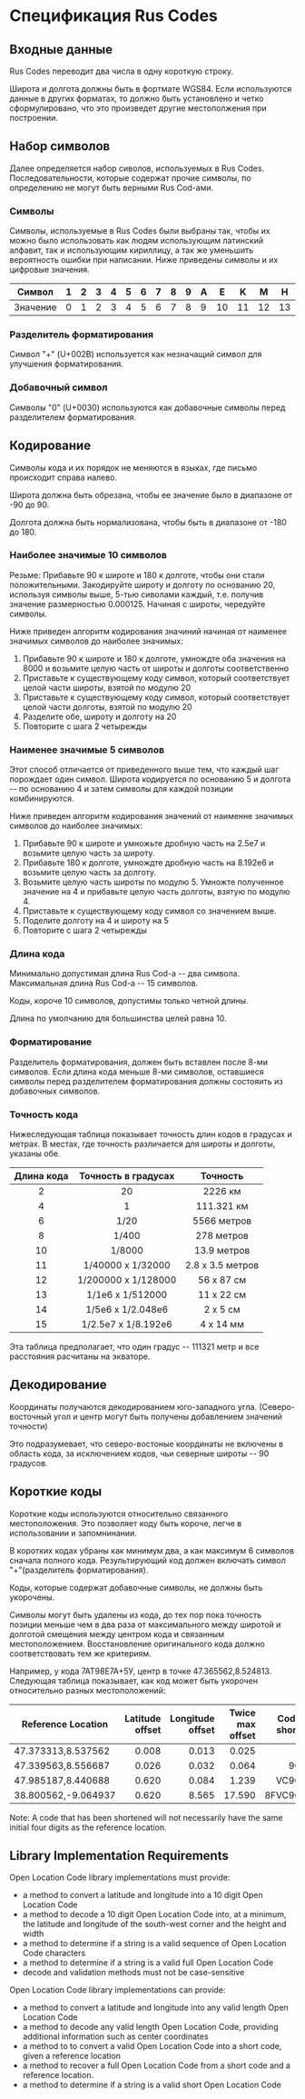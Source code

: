 # Спецификация Rus Codes

## Входные данные

Rus Codes переводит два числа в одну короткую строку.

Широта и долгота должны быть в фортмате WGS84. Если используются данные в других форматах, то должно быть установлено и четко сформулировано, что это произведет другие местополжения при построении.

## Набор символов

Далее определяется набор сиволов, используемых в Rus Codes. Последовательности, которые содержат прочие символы, по определению не могут быть верными Rus Cod-ами.

### Символы

Символы, используемые в Rus Codes были выбраны так, чтобы их можно было использовать как людям использующим латинский алфавит, так и использующим кириллицу, а так же уменьшить вероятность ошибки при написании.
Ниже приведены символы и их цифровые значения.

|Символ|1|2|3|4|5|6|7|8|9|A|E|K|M|H|O|P|C|T|Y|X|
|---|---|---|---|---|---|---|---|---|---|---|---|---|---|---|---|---|---|---|---|---|
|Значение|0|1|2|3|4|5|6|7|8|9|10|11|12|13|14|15|16|17|18|19|

### Разделитель форматирования

Символ "+" (U+002B) используется как незначащий символ для улучшения форматирования.

### Добавочный символ

Символы "0" (U+0030) используются как добавочные символы перед разделителем форматирования.

## Кодирование

Символы кода и их порядок не меняются в языках, где письмо происходит справа налево.

Широта должна быть обрезана, чтобы ее значение было в диапазоне от -90 до 90.

Долгота должна быть нормализована, чтобы быть в диапазоне от -180 до 180.

### Наиболее значимые 10 символов

Резьме:
Прибавьте 90 к широте и 180 к долготе, чтобы они стали положительными.
Закодируйте широту и долготу по основанию 20, используя символы выше, 5-тью сиволами каждый, т.е. получив значение размерностью 0.000125.
Начиная с широты, чередуйте символы.

Ниже приведен алгоритм кодирования значиний начиная от наименее значимых символов до наиболее значимых:
1. Прибавьте 90 к широте и 180 к долготе, умнождте оба значения на 8000 и возьмите целую часть от широты и долготы соответственно
1. Приставьте к существующему коду символ, который соответствует целой части широты, взятой по модулю 20 
1. Приставьте к существующему коду символ, который соответствует целой части долготы, взятой по модулю 20
1. Разделите обе, широту и долготу на 20
1. Повторите с шага 2 четырежды

### Наименее значимые 5 символов

Этот способ отличается от приведенного выше тем, что каждый шаг порождает один символ.
Широта кодируется по основанию 5 и долгота -- по основанию 4 и затем символы для каждой позиции комбинируются.

Ниже приведен алгоритм кодирования значений от наименне значимых символов до наиболее значимых:
1. Прибавьте 90 к широте и умножьте дробную часть на 2.5e7 и возьмите целую часть за широту.
1. Прибавьте 180 к долготе, умнождте дробную часть на 8.192e6 и возьмите целую часть за долготу.
1. Возьмите целую часть широты по модулю 5. Умножте полученное значение на 4 и прибавьте целую часть долготы, взятую по модулю 4.
1. Приставьте к существующему коду символ со значением выше.
1. Поделите долготу на 4 и широту на 5
1. Повторите с шага 2 четырежды

### Длина кода

Минимально допустимая длина Rus Cod-a -- два символа.
Максимальная длина Rus Cod-a -- 15 символов.

Коды, короче 10 символов, допустимы только четной длины.

Длина по умолчанию для большинства целей равна 10.

### Форматирование

Разделитель форматирования, должен быть вставлен после 8-ми символов.
Если длина кода меньше 8-ми символов, оставшиеся символы перед разделителем форматирования должны состояить из добавочных символов.

### Точность кода

Нижеследующая таблица показывает точность длин кодов в градусах и метрах. В местах, где точность различается для широты и долготы, указаны обе.

| Длина кода  | Точность в градусах  | Точность         |
| :---------: | :------------------: | :--------------: |
| 2           | 20                   | 2226 км          |
| 4           | 1                    | 111.321 км       |
| 6           | 1/20                 | 5566 метров      |
| 8           | 1/400                | 278 метров       |
| 10          | 1/8000               | 13.9 метров      |
| 11          | 1/40000 x 1/32000    | 2.8 x 3.5 метров |
| 12          | 1/200000 x 1/128000  | 56 x 87 см       |
| 13          | 1/1e6 x 1/512000     | 11 x 22 см       |
| 14          | 1/5e6 x 1/2.048e6    | 2 x 5 см         |
| 15          | 1/2.5e7 x 1/8.192e6  | 4 x 14 мм        |

Эта таблица предполагает, что один градус -- 111321 метр и все расстояния расчитаны на экваторе.

## Декодирование

Координаты получаются декодированием юго-западного угла.
(Северо-восточный угол и центр могут быть получены добавлением значений точности)

Это подразумевает, что северо-востоные координаты не включены в область кода, за исключением кодов, чьи северные широты -- 90 градусов.

## Короткие коды

Короткие коды используются относительно связанного местоположения.
Это позволяет коду быть короче, легче в использовании и запомнинании.

В коротких кодах убраны как минимум два, а как максимум 6 символов сначала полного кода.
Результирующий код должен включать символ "+"(разделитель форматирования).

Коды, которые содержат добавочные символы, не должны быть укорочены.

Символы могут быть удалены из кода, до тех пор пока точность позиции меньше чем в два раза от максимального между широтой и долготой смещения между центром кода и связанным местоположением.
Восстановление оригинального кода должно соответствовать тем же критериям.

Например, у кода 7АТ98Е7А+5У, центр в точке 47.365562,8.524813. Следующая таблица показывает, как код может быть укорочен относительно разных местоположений:

| Reference Location | Latitude offset | Longitude offset | Twice max offset | Code can be shortened to |
| ------------------ | --------------: | ---------------: | ---------------: | -----------------------: |
| 47.373313,8.537562 | 0.008           | 0.013            | 0.025            | 8F+6W                    |
| 47.339563,8.556687 | 0.026           | 0.032            | 0.064            | 9G8F+6W                  |
| 47.985187,8.440688 | 0.620           | 0.084            | 1.239            | VC9G8F+6W                |
| 38.800562,-9.064937| 0.620           | 8.565            | 17.590           | 8FVC9G8F+6W              |

Note: A code that has been shortened will not necessarily have the same initial four digits as the reference location.

## Library Implementation Requirements

Open Location Code library implementations must provide:
* a method to convert a latitude and longitude into a 10 digit Open Location Code
* a method to decode a 10 digit Open Location Code into, at a minimum, the latitude and longitude of the south-west corner and the height and width
* a method to determine if a string is a valid sequence of Open Location Code characters
* a method to determine if a string is a valid full Open Location Code
* decode and validation methods must not be case-sensitive

Open Location Code library implementations can provide:
* a method to convert a latitude and longitude into any valid length Open Location Code
* a method to decode any valid length Open Location Code, providing additional information such as center coordinates
* a method to to convert a valid Open Location Code into a short code, given a reference location
* a method to recover a full Open Location Code from a short code and a reference location.
* a method to determine if a string is a valid short Open Location Code

